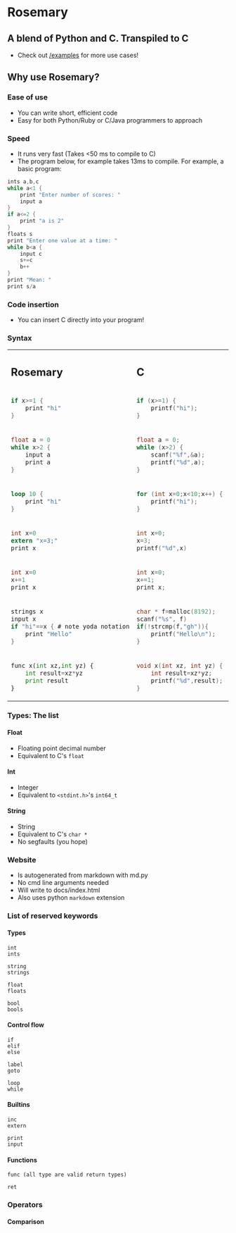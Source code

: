 # Rosemary
## A blend of Python and C. Transpiled to C
- Check out [/examples](examples/) for more use cases!
## Why use Rosemary?
### Ease of use
- You can write short, efficient code
- Easy for both Python/Ruby or C/Java programmers to approach
### Speed
- It runs very fast (Takes <50 ms to compile to C)
- The program below, for example takes 13ms to compile.
For example, a basic program:
```c
ints a,b,c
while a<1 {
    print "Enter number of scores: "
    input a
}
if a<=2 {
    print "a is 2"
}
floats s
print "Enter one value at a time: "
while b<a {
    input c
    s+=c
    b++
}
print "Mean: "
print s/a
```
### Code insertion
- You can insert C directly into your program!
### Syntax
<table>
<tr>
<td> 

## Rosemary </td> <td> 
## C </td> <td> 
## Python </td>
</tr>
<tr>
<td> 

```c
if x>=1 {
    print "hi"
}
``` 

</td>
<td>

```c
if (x>=1) {
    printf("hi");
}
``` 

</td>
<td>

```py
if x>=1:
    print("hi")

``` 

</td>


<tr>
<td>

```c
float a = 0
while x>2 {
    input a
    print a
}
```

</td>
<td>

```c
float a = 0;
while (x>2) {
    scanf("%f",&a);
    printf("%d",a);
}
```

</td>
<td>

```py
while x>2:
    a=float(input())
    print(a)
```

</td>
</tr>
<tr>
<td>

```rust
loop 10 {
    print "hi"
}
```
</td>
<td>

```c
for (int x=0;x<10;x++) {
    printf("hi");
}
```

</td>
<td>

```py
for x in range(10):
    print("hi")
```

</td>
</tr>
<tr>
<td>

```c
int x=0
extern "x=3;"
print x
```
</td>
<td>

```c
int x=0;
x=3;
printf("%d",x)
```

</td>
<td>

```py
# This is hard.
# also not built in without os.system :)
```

</td>
</tr>
<tr>
<td>

```c
int x=0
x+=1
print x
```
</td>
<td>

```c
int x=0;
x+=1;
print x;
```

</td>
<td>

```py
x=0;
x+=1;
print(x);
```

</td>
</tr>
<tr>
<td>

```c
strings x
input x
if "hi"==x { # note yoda notation
    print "Hello"
}
```
</td>
<td>

```c
char * f=malloc(8192);
scanf("%s", f)
if(!strcmp(f,"gh")){
    printf("Hello\n");
}
```

</td>
<td>

```py
x=str(input())
if x=="hi":
    print("Hello")
```

</td>
</tr>
<tr>
<td>

```py
func x(int xz,int yz) {
    int result=xz*yz
    print result
}
```
</td>
<td>

```c
void x(int xz, int yz) {
    int result=xz*yz;
    printf("%d",result);
}
```

</td>
<td>

```py
def x(xz: int,yz: int):
    result=xz*yz
    print(result)
```

</td>
</tr>
</table>

### Types: The list
#### Float
- Floating point decimal number
- Equivalent to C's `float`
#### Int
- Integer
- Equivalent to `<stdint.h>`'s `int64_t`
#### String
- String
- Equivalent to C's `char *`
- No segfaults (you hope)
### Website
- Is autogenerated from markdown with md.py
- No cmd line arguments needed
- Will write to docs/index.html
- Also uses python `markdown` extension
### List of reserved keywords
#### Types
```
int
ints

string
strings

float
floats

bool
bools
```
#### Control flow
```
if
elif
else

label
goto

loop
while
```
#### Builtins
```
inc
extern

print
input
```
#### Functions
```
func (all type are valid return types)

ret
```
### Operators
#### Comparison
```

```